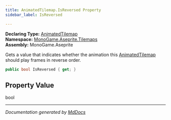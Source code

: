 ```yaml
---
title: AnimatedTilemap.IsReversed Property
sidebar_label: IsReversed

---
```


**Declaring Type:** [AnimatedTilemap](../)  
**Namespace:** [MonoGame.Aseprite.Tilemaps](../../)  
**Assembly:** MonoGame.Aseprite

Gets a value that indicates whether the animation this [AnimatedTilemap](../) should play frames  in reverse order.

```csharp
public bool IsReversed { get; }
```

## Property Value

bool

___

*Documentation generated by [MdDocs](https://github.com/ap0llo/mddocs)*
